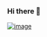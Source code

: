 ### Hi there 👋

[![image](https://www.codewars.com/users/Jurij_K/badges/small)](https://www.codewars.com/users/Seveneleven)
